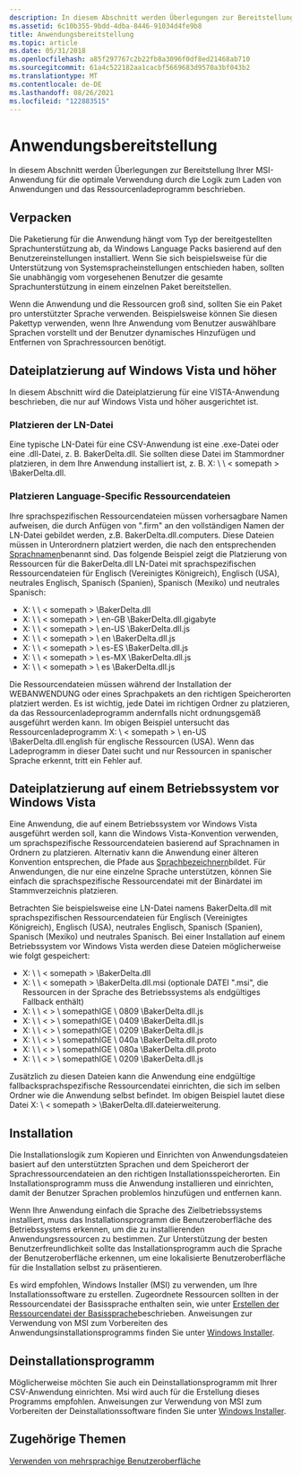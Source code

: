 ```yaml
---
description: In diesem Abschnitt werden Überlegungen zur Bereitstellung Ihrer MSI-Anwendung für die optimale Verwendung durch die Logik zum Laden von Anwendungen und das Ressourcenladeprogramm beschrieben.
ms.assetid: 6c10b355-9bdd-4dba-8446-91034d4fe9b8
title: Anwendungsbereitstellung
ms.topic: article
ms.date: 05/31/2018
ms.openlocfilehash: a85f297767c2b22fb8a3096f0df8ed21468ab710
ms.sourcegitcommit: 61a4c522182aa1cacbf5669683d9570a3bf043b2
ms.translationtype: MT
ms.contentlocale: de-DE
ms.lasthandoff: 08/26/2021
ms.locfileid: "122883515"
---
```

# <a name="application-deployment"></a>Anwendungsbereitstellung

In diesem Abschnitt werden Überlegungen zur Bereitstellung Ihrer MSI-Anwendung für die optimale Verwendung durch die Logik zum Laden von Anwendungen und das Ressourcenladeprogramm beschrieben.

## <a name="packaging"></a>Verpacken

Die Paketierung für die Anwendung hängt vom Typ der bereitgestellten Sprachunterstützung ab, da Windows Language Packs basierend auf den Benutzereinstellungen installiert. Wenn Sie sich beispielsweise für die Unterstützung von Systemspracheinstellungen entschieden haben, sollten Sie unabhängig vom vorgesehenen Benutzer die gesamte Sprachunterstützung in einem einzelnen Paket bereitstellen.

Wenn die Anwendung und die Ressourcen groß sind, sollten Sie ein Paket pro unterstützter Sprache verwenden. Beispielsweise können Sie diesen Pakettyp verwenden, wenn Ihre Anwendung vom Benutzer auswählbare Sprachen vorstellt und der Benutzer dynamisches Hinzufügen und Entfernen von Sprachressourcen benötigt.

## <a name="file-placement-on-windows-vista-and-later"></a>Dateiplatzierung auf Windows Vista und höher

In diesem Abschnitt wird die Dateiplatzierung für eine VISTA-Anwendung beschrieben, die nur auf Windows Vista und höher ausgerichtet ist.

### <a name="place-the-ln-file"></a>Platzieren der LN-Datei

Eine typische LN-Datei für eine CSV-Anwendung ist eine .exe-Datei oder eine .dll-Datei, z. B. BakerDelta.dll. Sie sollten diese Datei im Stammordner platzieren, in dem Ihre Anwendung installiert ist, z. B. X: \\ \\ &lt; somepath &gt; \\BakerDelta.dll.

### <a name="place-language-specific-resource-files"></a>Platzieren Language-Specific Ressourcendateien

Ihre sprachspezifischen Ressourcendateien müssen vorhersagbare Namen aufweisen, die durch Anfügen von ".firm" an den vollständigen Namen der LN-Datei gebildet werden, z.B. BakerDelta.dll.computers. Diese Dateien müssen in Unterordnern platziert werden, die nach den entsprechenden [Sprachnamen](language-names.md)benannt sind. Das folgende Beispiel zeigt die Platzierung von Ressourcen für die BakerDelta.dll LN-Datei mit sprachspezifischen Ressourcendateien für Englisch (Vereinigtes Königreich), Englisch (USA), neutrales Englisch, Spanisch (Spanien), Spanisch (Mexiko) und neutrales Spanisch:

-   X: \\ \\ &lt; somepath &gt; \\BakerDelta.dll
-   X: \\ \\ &lt; somepath &gt; \\ en-GB \\BakerDelta.dll.gigabyte
-   X: \\ \\ &lt; somepath &gt; \\ en-US \\BakerDelta.dll.js
-   X: \\ \\ &lt; somepath &gt; \\ en \\BakerDelta.dll.js
-   X: \\ \\ &lt; somepath &gt; \\ es-ES \\BakerDelta.dll.js
-   X: \\ \\ &lt; somepath &gt; \\ es-MX \\BakerDelta.dll.js
-   X: \\ \\ &lt; somepath &gt; \\ es \\BakerDelta.dll.js

Die Ressourcendateien müssen während der Installation der WEBANWENDUNG oder eines Sprachpakets an den richtigen Speicherorten platziert werden. Es ist wichtig, jede Datei im richtigen Ordner zu platzieren, da das Ressourcenladeprogramm andernfalls nicht ordnungsgemäß ausgeführt werden kann. Im obigen Beispiel untersucht das Ressourcenladeprogramm X: \\ &lt; somepath &gt; \\ en-US \\BakerDelta.dll.english für englische Ressourcen (USA). Wenn das Ladeprogramm in dieser Datei sucht und nur Ressourcen in spanischer Sprache erkennt, tritt ein Fehler auf.

## <a name="file-placement-on-a-pre-windows-vista-operating-system"></a>Dateiplatzierung auf einem Betriebssystem vor Windows Vista

Eine Anwendung, die auf einem Betriebssystem vor Windows Vista ausgeführt werden soll, kann die Windows Vista-Konvention verwenden, um sprachspezifische Ressourcendateien basierend auf Sprachnamen in Ordnern zu platzieren. Alternativ kann die Anwendung einer älteren Konvention entsprechen, die Pfade aus [Sprachbezeichnern](language-identifiers.md)bildet. Für Anwendungen, die nur eine einzelne Sprache unterstützen, können Sie einfach die sprachspezifische Ressourcendatei mit der Binärdatei im Stammverzeichnis platzieren.

Betrachten Sie beispielsweise eine LN-Datei namens BakerDelta.dll mit sprachspezifischen Ressourcendateien für Englisch (Vereinigtes Königreich), Englisch (USA), neutrales Englisch, Spanisch (Spanien), Spanisch (Mexiko) und neutrales Spanisch. Bei einer Installation auf einem Betriebssystem vor Windows Vista werden diese Dateien möglicherweise wie folgt gespeichert:

-   X: \\ \\ &lt; somepath &gt; \\BakerDelta.dll
-   X: \\ \\ &lt; somepath &gt; \\BakerDelta.dll.msi (optionale DATEI ".msi", die Ressourcen in der Sprache des Betriebssystems als endgültiges Fallback enthält)
-   X: \\ \\ &lt; &gt; \\ somepathIGE \\ 0809 \\BakerDelta.dll.js
-   X: \\ \\ &lt; &gt; \\ somepathIGE \\ 0409 \\BakerDelta.dll.js
-   X: \\ \\ &lt; &gt; \\ somepathIGE \\ 0209 \\BakerDelta.dll.js
-   X: \\ \\ &lt; &gt; \\ somepathIGE \\ 040a \\BakerDelta.dll.proto
-   X: \\ \\ &lt; &gt; \\ somepathIGE \\ 080a \\BakerDelta.dll.proto
-   X: \\ \\ &lt; &gt; \\ somepathIGE \\ 0209 \\BakerDelta.dll.js

Zusätzlich zu diesen Dateien kann die Anwendung eine endgültige fallbacksprachspezifische Ressourcendatei einrichten, die sich im selben Ordner wie die Anwendung selbst befindet. Im obigen Beispiel lautet diese Datei X: \\ &lt; somepath &gt; \\BakerDelta.dll.dateierweiterung.

## <a name="installation"></a>Installation

Die Installationslogik zum Kopieren und Einrichten von Anwendungsdateien basiert auf den unterstützten Sprachen und dem Speicherort der Sprachressourcendateien an den richtigen Installationsspeicherorten. Ein Installationsprogramm muss die Anwendung installieren und einrichten, damit der Benutzer Sprachen problemlos hinzufügen und entfernen kann.

Wenn Ihre Anwendung einfach die Sprache des Zielbetriebssystems installiert, muss das Installationsprogramm die Benutzeroberfläche des Betriebssystems erkennen, um die zu installierenden Anwendungsressourcen zu bestimmen. Zur Unterstützung der besten Benutzerfreundlichkeit sollte das Installationsprogramm auch die Sprache der Benutzeroberfläche erkennen, um eine lokalisierte Benutzeroberfläche für die Installation selbst zu präsentieren.

Es wird empfohlen, Windows Installer (MSI) zu verwenden, um Ihre Installationssoftware zu erstellen. Zugeordnete Ressourcen sollten in der Ressourcendatei der Basissprache enthalten sein, wie unter [Erstellen der Ressourcendatei der Basissprache](creating-the-base-language-resource-file.md)beschrieben. Anweisungen zur Verwendung von MSI zum Vorbereiten des Anwendungsinstallationsprogramms finden Sie unter [Windows Installer](../msi/windows-installer-portal.md).

## <a name="uninstall-program"></a>Deinstallationsprogramm

Möglicherweise möchten Sie auch ein Deinstallationsprogramm mit Ihrer CSV-Anwendung einrichten. Msi wird auch für die Erstellung dieses Programms empfohlen. Anweisungen zur Verwendung von MSI zum Vorbereiten der Deinstallationssoftware finden Sie unter [Windows Installer](../msi/windows-installer-portal.md).

## <a name="related-topics"></a>Zugehörige Themen

<dl> <dt>

[Verwenden von mehrsprachige Benutzeroberfläche](using-multilingual-user-interface.md)
</dt> </dl>

 

 
